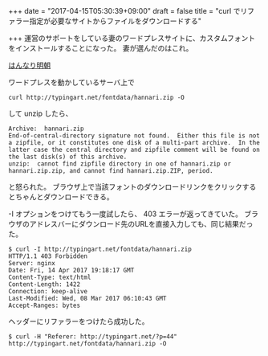 +++
date = "2017-04-15T05:30:39+09:00"
draft = false
title = "curl でリファラー指定が必要なサイトからファイルをダウンロードする"

+++
運営のサポートをしている妻のワードプレスサイトに、カスタムフォントをインストールすることになった。
妻が選んだのはこれ。

[はんなり明朝](http://typingart.net/?p=44)

ワードプレスを動かしているサーバ上で

`curl http://typingart.net/fontdata/hannari.zip -O`

して unzip したら、

```
Archive:  hannari.zip
End-of-central-directory signature not found.  Either this file is not
a zipfile, or it constitutes one disk of a multi-part archive.  In the
latter case the central directory and zipfile comment will be found on
the last disk(s) of this archive.
unzip:  cannot find zipfile directory in one of hannari.zip or
hannari.zip.zip, and cannot find hannari.zip.ZIP, period.
```

と怒られた。
ブラウザ上で当該フォントのダウンロードリンクをクリックするとちゃんとダウンロードできる。

-I オプションをつけてもう一度試したら、 403 エラーが返ってきていた。
ブラウザのアドレスバーにダウンロード先のURLを直接入力しても、同じ結果だった。

```
$ curl -I http://typingart.net/fontdata/hannari.zip                                                                             
HTTP/1.1 403 Forbidden
Server: nginx
Date: Fri, 14 Apr 2017 19:18:17 GMT
Content-Type: text/html
Content-Length: 1422
Connection: keep-alive
Last-Modified: Wed, 08 Mar 2017 06:10:43 GMT
Accept-Ranges: bytes
```

ヘッダーにリファラーをつけたら成功した。

 `$ curl -H "Referer: http://typingart.net/?p=44" http://typingart.net/fontdata/hannari.zip -O`

